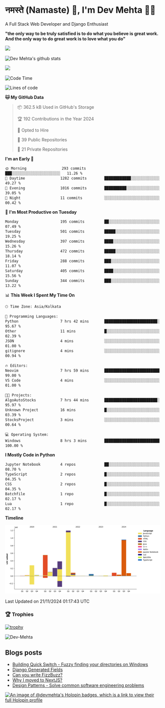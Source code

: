 # नमस्ते (Namaste) :pray:, I'm Dev Mehta :man_technologist:
A Full Stack Web Developer and Django Enthusiast

**"the only way to be truly satisfied is to do what you believe is great work. And the only way to do great work is to love what you do"**

<img src="https://github-readme-stats.vercel.app/api?username=Dev-Mehta&show=reviews,discussions_started,discussions_answered,prs_merged,prs_merged_percentage" />

![Dev Mehta's github stats](https://github-readme-stats.vercel.app/api?username=Dev-Mehta&count_private=true&show_icons=true&theme=nightowl)

<img src="https://komarev.com/ghpvc/?username=Dev-Mehta" />

<!--START_SECTION:waka-->
![Code Time](http://img.shields.io/badge/Code%20Time-422%20hrs%2056%20mins-blue)

![Lines of code](https://img.shields.io/badge/From%20Hello%20World%20I%27ve%20Written-4.0%20million%20lines%20of%20code-blue)

**🐱 My GitHub Data** 

> 📦 362.5 kB Used in GitHub's Storage 
 > 
> 🏆 192 Contributions in the Year 2024
 > 
> 💼 Opted to Hire
 > 
> 📜 39 Public Repositories 
 > 
> 🔑 21 Private Repositories 
 > 
**I'm an Early 🐤** 

```text
🌞 Morning                293 commits         ███░░░░░░░░░░░░░░░░░░░░░░   11.26 % 
🌆 Daytime                1282 commits        ████████████░░░░░░░░░░░░░   49.27 % 
🌃 Evening                1016 commits        ██████████░░░░░░░░░░░░░░░   39.05 % 
🌙 Night                  11 commits          ░░░░░░░░░░░░░░░░░░░░░░░░░   00.42 % 
```
📅 **I'm Most Productive on Tuesday** 

```text
Monday                   195 commits         ██░░░░░░░░░░░░░░░░░░░░░░░   07.49 % 
Tuesday                  501 commits         █████░░░░░░░░░░░░░░░░░░░░   19.25 % 
Wednesday                397 commits         ████░░░░░░░░░░░░░░░░░░░░░   15.26 % 
Thursday                 472 commits         █████░░░░░░░░░░░░░░░░░░░░   18.14 % 
Friday                   288 commits         ███░░░░░░░░░░░░░░░░░░░░░░   11.07 % 
Saturday                 405 commits         ████░░░░░░░░░░░░░░░░░░░░░   15.56 % 
Sunday                   344 commits         ███░░░░░░░░░░░░░░░░░░░░░░   13.22 % 
```


📊 **This Week I Spent My Time On** 

```text
🕑︎ Time Zone: Asia/Kolkata

💬 Programming Languages: 
Python                   7 hrs 42 mins       ████████████████████████░   95.67 % 
Other                    11 mins             █░░░░░░░░░░░░░░░░░░░░░░░░   02.39 % 
JSON                     4 mins              ░░░░░░░░░░░░░░░░░░░░░░░░░   01.00 % 
gitignore                4 mins              ░░░░░░░░░░░░░░░░░░░░░░░░░   00.94 % 

🔥 Editors: 
Neovim                   7 hrs 59 mins       █████████████████████████   99.00 % 
VS Code                  4 mins              ░░░░░░░░░░░░░░░░░░░░░░░░░   01.00 % 

🐱‍💻 Projects: 
AlgoAutoStocks           7 hrs 44 mins       ████████████████████████░   95.97 % 
Unknown Project          16 mins             █░░░░░░░░░░░░░░░░░░░░░░░░   03.39 % 
StocksProject            3 mins              ░░░░░░░░░░░░░░░░░░░░░░░░░   00.64 % 

💻 Operating System: 
Windows                  8 hrs 3 mins        █████████████████████████   100.00 % 
```

**I Mostly Code in Python** 

```text
Jupyter Notebook         4 repos             ██░░░░░░░░░░░░░░░░░░░░░░░   08.70 % 
TypeScript               2 repos             █░░░░░░░░░░░░░░░░░░░░░░░░   04.35 % 
CSS                      2 repos             █░░░░░░░░░░░░░░░░░░░░░░░░   04.35 % 
Batchfile                1 repo              █░░░░░░░░░░░░░░░░░░░░░░░░   02.17 % 
Lua                      1 repo              █░░░░░░░░░░░░░░░░░░░░░░░░   02.17 % 
```



**Timeline**

![Lines of Code chart](https://raw.githubusercontent.com/Dev-Mehta/Dev-Mehta/master/assets/bar_graph.png)


 Last Updated on 21/11/2024 01:17:43 UTC
<!--END_SECTION:waka-->

### 🏆 Trophies
[![trophy](https://github-profile-trophy.vercel.app/?username=Dev-Mehta&row=2&column=3&margin-w=15&margin-h=15&no-bg=true&frame=false&theme=onestar)](https://github.com/ryo-ma/github-profile-trophy)

<img align="center" src="https://github-readme-streak-stats.herokuapp.com/?user=Dev-Mehta&" alt="Dev-Mehta" />

## Blogs posts<!-- BLOG-POST-LIST:START -->
- [Building Quick Switch - Fuzzy finding your directories on Windows](https://simplifiedweb.netlify.app/building-quick-switch-fuzzy-find-through-your-directories)
- [Django Generated Fields](https://simplifiedweb.netlify.app/django-generated-fields)
- [Can you write FizzBuzz?](https://simplifiedweb.netlify.app/can-you-write-fizzbuzz)
- [Why I moved to NextJS?](https://simplifiedweb.netlify.app/why-i-moved-to-nextjs)
- [Design Patterns - Solve common software engineering problems](https://simplifiedweb.netlify.app/design-patterns-solve-common-software-engineering-problems)
<!-- BLOG-POST-LIST:END -->

[![An image of @devmehta's Holopin badges, which is a link to view their full Holopin profile](https://holopin.me/devmehta)](https://holopin.io/@devmehta)

